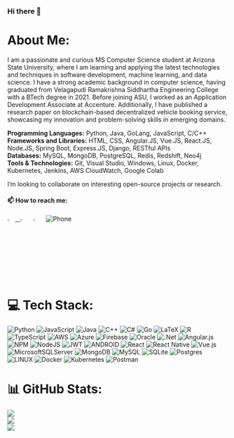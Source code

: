 ### Hi there 👋

<!--
**phanikum4r/phanikum4r** is a ✨ _special_ ✨ repository because its `README.md` (this file) appears on your GitHub profile.

Here are some ideas to get you started:

- 🔭 I’m currently working on ...
- 🌱 I’m currently learning ...
- 👯 I’m looking to collaborate on ...
- 🤔 I’m looking for help with ...
- 💬 Ask me about ...
- 📫 How to reach me: ...
- 😄 Pronouns: ...
- ⚡ Fun fact: ...
-->
# About Me:

I am a passionate and curious MS Computer Science student at Arizona State University, where I am learning and applying the latest technologies and techniques in software development, machine learning, and data science. I have a strong academic background in computer science, having graduated from Velagapudi Ramakrishna Siddhartha Engineering College with a BTech degree in 2021. Before joining ASU, I worked as an Application Development Associate at Accenture. Additionally, I have published a research paper on blockchain-based decentralized vehicle booking service, showcasing my innovation and problem-solving skills in emerging domains.

<b>Programming Languages:</b> Python, Java, GoLang, JavaScript, C/C++ <br/>
<b>Frameworks and Libraries:</b> HTML, CSS, Angular.JS, Vue.JS, React.JS, Node.JS, Spring Boot, Express.JS, Django, RESTful APIs <br/>
<b>Databases:</b> MySQL, MongoDB, PostgreSQL, Redis, Redshift, Neo4j <br/>
<b>Tools & Technologies:</b>  Git, Visual Studio, Windows, Linux, Docker, Kubernetes, Jenkins, AWS CloudWatch, Google Colab

 
I’m looking to collaborate on interesting open-source projects or research.

 #### 📫 How to reach me:
  
<a href="mailto:phani.kumar855@gmail.com"><img src="https://img.icons8.com/fluent/48/000000/gmail.png" width="3.5%"/> &nbsp; [<img src="https://img.icons8.com/color/48/000000/linkedin.png" width="3.5%"/>](https://www.linkedin.com/in/gayathri-phani-kumar-kanuri-b31b0b1a1/)  &nbsp; [<img src="https://github.com/sciencepal/sciencepal/blob/master/assets/discord-round.svg" width="3.5%"/>](https://discord.gg/phanikum4r)  &nbsp; ![Phone](https://img.shields.io/badge/Phone-+16029218979-gree?style=for-the-badge&logo=phone&logoColor=white)




# 💻 Tech Stack:
![Python](https://img.shields.io/badge/python-3670A0?style=flat&logo=python&logoColor=ffdd54) ![JavaScript](https://img.shields.io/badge/javascript-%23323330.svg?style=flat&logo=javascript&logoColor=%23F7DF1E) ![Java](https://img.shields.io/badge/java-%23ED8B00.svg?style=flat&logo=java&logoColor=white) ![C++](https://img.shields.io/badge/c++-%2300599C.svg?style=flat&logo=c%2B%2B&logoColor=white) ![C#](https://img.shields.io/badge/c%23-%23239120.svg?style=flat&logo=c-sharp&logoColor=white) ![Go](https://img.shields.io/badge/go-%2300ADD8.svg?style=flat&logo=go&logoColor=white)  ![LaTeX](https://img.shields.io/badge/latex-%23008080.svg?style=flat&logo=latex&logoColor=white)  ![R](https://img.shields.io/badge/r-%23276DC3.svg?style=flat&logo=r&logoColor=white) ![TypeScript](https://img.shields.io/badge/typescript-%23007ACC.svg?style=flat&logo=typescript&logoColor=white) ![AWS](https://img.shields.io/badge/AWS-%23FF9900.svg?style=flat&logo=amazon-aws&logoColor=white) ![Azure](https://img.shields.io/badge/azure-%230072C6.svg?style=flat&logo=azure-devops&logoColor=white) ![Firebase](https://img.shields.io/badge/firebase-%23039BE5.svg?style=flat&logo=firebase) ![Oracle](https://img.shields.io/badge/Oracle-F80000?style=flat&logo=oracle&logoColor=white) ![.Net](https://img.shields.io/badge/.NET-5C2D91?style=flat&logo=.net&logoColor=white)  ![Angular.js](https://img.shields.io/badge/angular.js-%23E23237.svg?style=flat&logo=angularjs&logoColor=white) ![NPM](https://img.shields.io/badge/NPM-%23000000.svg?style=flat&logo=npm&logoColor=white) ![NodeJS](https://img.shields.io/badge/node.js-6DA55F?style=flat&logo=node.js&logoColor=white) ![JWT](https://img.shields.io/badge/JWT-black?style=flat&logo=JSON%20web%20tokens) ![ANDROID](https://img.shields.io/badge/android-%2320232a.svg?style=flat&logo=android&logoColor=%a4c639) ![React](https://img.shields.io/badge/react-%2320232a.svg?style=flat&logo=react&logoColor=%2361DAFB) ![React Native](https://img.shields.io/badge/react_native-%2320232a.svg?style=flat&logo=react&logoColor=%2361DAFB) ![Vue.js](https://img.shields.io/badge/vuejs-%2335495e.svg?style=flat&logo=vuedotjs&logoColor=%234FC08D)  ![MicrosoftSQLServer](https://img.shields.io/badge/Microsoft%20SQL%20Sever-CC2927?style=flat&logo=microsoft%20sql%20server&logoColor=white) ![MongoDB](https://img.shields.io/badge/MongoDB-%234ea94b.svg?style=flat&logo=mongodb&logoColor=white) ![MySQL](https://img.shields.io/badge/mysql-%2300f.svg?style=flat&logo=mysql&logoColor=white)  ![SQLite](https://img.shields.io/badge/sqlite-%2307405e.svg?style=flat&logo=sqlite&logoColor=white) ![Postgres](https://img.shields.io/badge/postgres-%23316192.svg?style=flat&logo=postgresql&logoColor=white) ![LINUX](https://img.shields.io/badge/Linux-FCC624?style=flat&logo=linux&logoColor=black) ![Docker](https://img.shields.io/badge/docker-%230db7ed.svg?style=flat&logo=docker&logoColor=white) ![Kubernetes](https://img.shields.io/badge/kubernetes-%23326ce5.svg?style=flat&logo=kubernetes&logoColor=white)  ![Postman](https://img.shields.io/badge/Postman-FF6C37?style=flat&logo=postman&logoColor=white) 


# 📊 GitHub Stats:

![](https://github-readme-stats.vercel.app/api?username=phanikum4r&theme=dark&hide_border=false&include_all_commits=true&count_private=true) <br/>
![](https://github-readme-streak-stats.herokuapp.com/?user=phanikum4r&theme=highcontrast) <br/>
![](https://github-readme-stats.vercel.app/api/top-langs/?username=phanikum4r&theme=dark&hide_border=false&include_all_commits=true&count_private=true&layout=compact)


